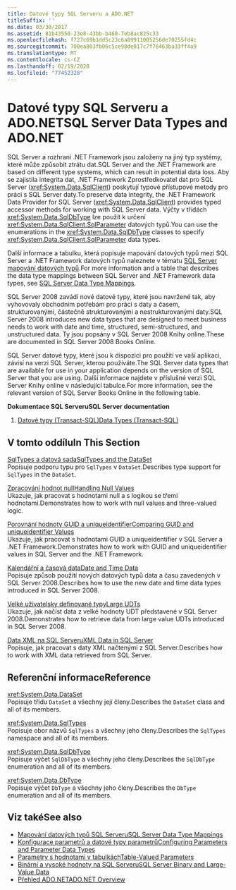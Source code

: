 ```yaml
---
title: Datové typy SQL Serveru a ADO.NET
titleSuffix: ''
ms.date: 03/30/2017
ms.assetid: 81b43550-23e8-43bb-b460-7eb8ac825c33
ms.openlocfilehash: f727c69b1dd5c23c6a89911005256de70255fd4c
ms.sourcegitcommit: 700ea803fb06c5ce98de017c7f76463ba33ff4a9
ms.translationtype: MT
ms.contentlocale: cs-CZ
ms.lasthandoff: 02/19/2020
ms.locfileid: "77452328"
---
```

# <a name="sql-server-data-types-and-adonet"></a><span data-ttu-id="d13c1-102">Datové typy SQL Serveru a ADO.NET</span><span class="sxs-lookup"><span data-stu-id="d13c1-102">SQL Server Data Types and ADO.NET</span></span>
<span data-ttu-id="d13c1-103">SQL Server a rozhraní .NET Framework jsou založeny na jiný typ systémy, které může způsobit ztrátu dat.</span><span class="sxs-lookup"><span data-stu-id="d13c1-103">SQL Server and the .NET Framework are based on different type systems, which can result in potential data loss.</span></span> <span data-ttu-id="d13c1-104">Aby se zajistila integrita dat, .NET Framework Zprostředkovatel dat pro SQL Server (<xref:System.Data.SqlClient>) poskytují typové přístupové metody pro práci s SQL Server daty.</span><span class="sxs-lookup"><span data-stu-id="d13c1-104">To preserve data integrity, the .NET Framework Data Provider for SQL Server (<xref:System.Data.SqlClient>) provides typed accessor methods for working with SQL Server data.</span></span> <span data-ttu-id="d13c1-105">Výčty v třídách <xref:System.Data.SqlDbType> lze použít k určení <xref:System.Data.SqlClient.SqlParameter> datových typů.</span><span class="sxs-lookup"><span data-stu-id="d13c1-105">You can use the enumerations in the <xref:System.Data.SqlDbType> classes to specify <xref:System.Data.SqlClient.SqlParameter> data types.</span></span>  
  
 <span data-ttu-id="d13c1-106">Další informace a tabulku, která popisuje mapování datových typů mezi SQL Server a .NET Framework datových typů naleznete v tématu [SQL Server mapování datových typů](../sql-server-data-type-mappings.md).</span><span class="sxs-lookup"><span data-stu-id="d13c1-106">For more information and a table that describes the data type mappings between SQL Server and .NET Framework data types, see [SQL Server Data Type Mappings](../sql-server-data-type-mappings.md).</span></span>  
  
 <span data-ttu-id="d13c1-107">SQL Server 2008 zavádí nové datové typy, které jsou navržené tak, aby vyhovovaly obchodním potřebám pro práci s daty a časem, strukturovanými, částečně strukturovanými a nestrukturovanými daty.</span><span class="sxs-lookup"><span data-stu-id="d13c1-107">SQL Server 2008 introduces new data types that are designed to meet business needs to work with date and time, structured, semi-structured, and unstructured data.</span></span> <span data-ttu-id="d13c1-108">Ty jsou popsány v SQL Server 2008 Knihy online.</span><span class="sxs-lookup"><span data-stu-id="d13c1-108">These are documented in SQL Server 2008 Books Online.</span></span>  
  
 <span data-ttu-id="d13c1-109">SQL Server datové typy, které jsou k dispozici pro použití ve vaší aplikaci, závisí na verzi SQL Server, kterou používáte.</span><span class="sxs-lookup"><span data-stu-id="d13c1-109">The SQL Server data types that are available for use in your application depends on the version of SQL Server that you are using.</span></span> <span data-ttu-id="d13c1-110">Další informace najdete v příslušné verzi SQL Server Knihy online v následující tabulce.</span><span class="sxs-lookup"><span data-stu-id="d13c1-110">For more information, see the relevant version of SQL Server Books Online in the following table.</span></span>  
  
 <span data-ttu-id="d13c1-111">**Dokumentace SQL Serveru**</span><span class="sxs-lookup"><span data-stu-id="d13c1-111">**SQL Server documentation**</span></span>  
  
1. [<span data-ttu-id="d13c1-112">Datové typy (Transact-SQL)</span><span class="sxs-lookup"><span data-stu-id="d13c1-112">Data Types (Transact-SQL)</span></span>](/sql/t-sql/data-types/data-types-transact-sql)  
  
## <a name="in-this-section"></a><span data-ttu-id="d13c1-113">V tomto oddílu</span><span class="sxs-lookup"><span data-stu-id="d13c1-113">In This Section</span></span>  
 [<span data-ttu-id="d13c1-114">SqlTypes a datová sada</span><span class="sxs-lookup"><span data-stu-id="d13c1-114">SqlTypes and the DataSet</span></span>](sqltypes-and-the-dataset.md)  
 <span data-ttu-id="d13c1-115">Popisuje podporu typu pro `SqlTypes` v `DataSet`.</span><span class="sxs-lookup"><span data-stu-id="d13c1-115">Describes type support for `SqlTypes` in the `DataSet`.</span></span>  
  
 [<span data-ttu-id="d13c1-116">Zpracování hodnot null</span><span class="sxs-lookup"><span data-stu-id="d13c1-116">Handling Null Values</span></span>](handling-null-values.md)  
 <span data-ttu-id="d13c1-117">Ukazuje, jak pracovat s hodnotami null a s logikou se třemi hodnotami.</span><span class="sxs-lookup"><span data-stu-id="d13c1-117">Demonstrates how to work with null values and three-valued logic.</span></span>  
  
 [<span data-ttu-id="d13c1-118">Porovnání hodnoty GUID a uniqueidentifier</span><span class="sxs-lookup"><span data-stu-id="d13c1-118">Comparing GUID and uniqueidentifier Values</span></span>](comparing-guid-and-uniqueidentifier-values.md)  
 <span data-ttu-id="d13c1-119">Ukazuje, jak pracovat s hodnotami GUID a uniqueidentifier v SQL Server a .NET Framework.</span><span class="sxs-lookup"><span data-stu-id="d13c1-119">Demonstrates how to work with GUID and uniqueidentifier values in SQL Server and the .NET Framework.</span></span>  
  
 [<span data-ttu-id="d13c1-120">Kalendářní a časová data</span><span class="sxs-lookup"><span data-stu-id="d13c1-120">Date and Time Data</span></span>](date-and-time-data.md)  
 <span data-ttu-id="d13c1-121">Popisuje způsob použití nových datových typů data a času zavedených v SQL Server 2008.</span><span class="sxs-lookup"><span data-stu-id="d13c1-121">Describes how to use the new date and time data types introduced in SQL Server 2008.</span></span>  
  
 [<span data-ttu-id="d13c1-122">Velké uživatelsky definované typy</span><span class="sxs-lookup"><span data-stu-id="d13c1-122">Large UDTs</span></span>](large-udts.md)  
 <span data-ttu-id="d13c1-123">Ukazuje, jak načíst data z velké hodnoty UDT představené v SQL Server 2008.</span><span class="sxs-lookup"><span data-stu-id="d13c1-123">Demonstrates how to retrieve data from large value UDTs introduced in SQL Server 2008.</span></span>  
  
 [<span data-ttu-id="d13c1-124">Data XML na SQL Serveru</span><span class="sxs-lookup"><span data-stu-id="d13c1-124">XML Data in SQL Server</span></span>](xml-data-in-sql-server.md)  
 <span data-ttu-id="d13c1-125">Popisuje, jak pracovat s daty XML načtenými z SQL Server.</span><span class="sxs-lookup"><span data-stu-id="d13c1-125">Describes how to work with XML data retrieved from SQL Server.</span></span>  
  
## <a name="reference"></a><span data-ttu-id="d13c1-126">Referenční informace</span><span class="sxs-lookup"><span data-stu-id="d13c1-126">Reference</span></span>  
 <xref:System.Data.DataSet>  
 <span data-ttu-id="d13c1-127">Popisuje třídu `DataSet` a všechny její členy.</span><span class="sxs-lookup"><span data-stu-id="d13c1-127">Describes the `DataSet` class and all of its members.</span></span>  
  
 <xref:System.Data.SqlTypes>  
 <span data-ttu-id="d13c1-128">Popisuje obor názvů `SqlTypes` a všechny jeho členy.</span><span class="sxs-lookup"><span data-stu-id="d13c1-128">Describes the `SqlTypes` namespace and all of its members.</span></span>  
  
 <xref:System.Data.SqlDbType>  
 <span data-ttu-id="d13c1-129">Popisuje výčet `SqlDbType` a všechny jeho členy.</span><span class="sxs-lookup"><span data-stu-id="d13c1-129">Describes the `SqlDbType` enumeration and all of its members.</span></span>  
  
 <xref:System.Data.DbType>  
 <span data-ttu-id="d13c1-130">Popisuje výčet `DbType` a všechny jeho členy.</span><span class="sxs-lookup"><span data-stu-id="d13c1-130">Describes the `DbType` enumeration and all of its members.</span></span>  
  
## <a name="see-also"></a><span data-ttu-id="d13c1-131">Viz také</span><span class="sxs-lookup"><span data-stu-id="d13c1-131">See also</span></span>

- [<span data-ttu-id="d13c1-132">Mapování datových typů SQL Serveru</span><span class="sxs-lookup"><span data-stu-id="d13c1-132">SQL Server Data Type Mappings</span></span>](../sql-server-data-type-mappings.md)
- [<span data-ttu-id="d13c1-133">Konfigurace parametrů a datové typy parametrů</span><span class="sxs-lookup"><span data-stu-id="d13c1-133">Configuring Parameters and Parameter Data Types</span></span>](../configuring-parameters-and-parameter-data-types.md)
- [<span data-ttu-id="d13c1-134">Parametry s hodnotami v tabulkách</span><span class="sxs-lookup"><span data-stu-id="d13c1-134">Table-Valued Parameters</span></span>](table-valued-parameters.md)
- [<span data-ttu-id="d13c1-135">Binární a vysoké hodnoty na SQL Serveru</span><span class="sxs-lookup"><span data-stu-id="d13c1-135">SQL Server Binary and Large-Value Data</span></span>](sql-server-binary-and-large-value-data.md)
- [<span data-ttu-id="d13c1-136">Přehled ADO.NET</span><span class="sxs-lookup"><span data-stu-id="d13c1-136">ADO.NET Overview</span></span>](../ado-net-overview.md)
